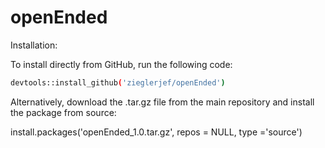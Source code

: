 # openEnded

Installation:

To install directly from GitHub, run the following code:
```bash
devtools::install_github('zieglerjef/openEnded')
```

Alternatively, download the .tar.gz file from the main repository and install the package from source:

install.packages('openEnded_1.0.tar.gz', repos = NULL, type ='source')
